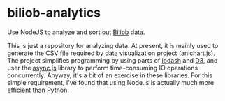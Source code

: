 # biliob-analytics

Use NodeJS to analyze and sort out [Biliob](https://www.biliob.com/) data.

This is just a repository for analyzing data. At present, it is mainly used to generate the CSV file required by data visualization project ([anichart.js](https://github.com/Jannchie/anichart.js)). The project simplifies programming by using parts of [lodash](https://lodash.com/) and [D3](https://d3js.org/), and user the [async.js](https://caolan.github.io/async/v3/) library to perform time-consuming IO operations concurrently. Anyway, it's a bit of an exercise in these libraries. For this simple requirement, I've found that using Node.js is actually much more efficient than Python.
